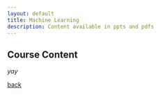 ```yaml
---
layout: default
title: Machine Learning
description: Content available in ppts and pdfs
---
```


## Course Content

_yay_

[back](./)



